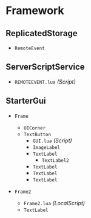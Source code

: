 
# Framework

## ReplicatedStorage
- `RemoteEvent`

## ServerScriptService
- `REMOTEEVENT.lua` _(Script)_

## StarterGui
- `Frame`
  - `UICorner`
  - `TextButton`
    - `GUI.lua` _(Script)_
    - `ImageLabel`
    - `TextLabel`
      - `TextLabel2`
    - `TextLabel`
    - `TextLabel`
    - `TextLabel`

- `Frame2`
  - `Frame2.lua` _(LocalScript)_
  - `TextLabel`
